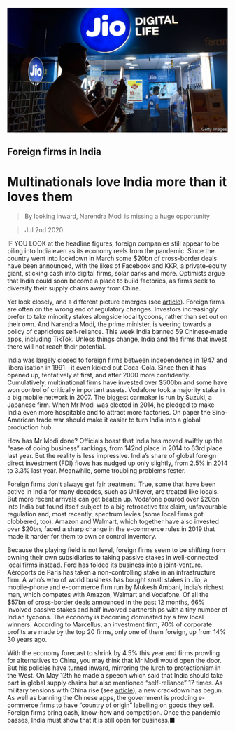 ![](./images/20200704_LDP503.jpg)

## Foreign firms in India

# Multinationals love India more than it loves them

> By looking inward, Narendra Modi is missing a huge opportunity

> Jul 2nd 2020

IF YOU LOOK at the headline figures, foreign companies still appear to be piling into India even as its economy reels from the pandemic. Since the country went into lockdown in March some $20bn of cross-border deals have been announced, with the likes of Facebook and KKR, a private-equity giant, sticking cash into digital firms, solar parks and more. Optimists argue that India could soon become a place to build factories, as firms seek to diversify their supply chains away from China.

Yet look closely, and a different picture emerges (see [article](https://www.economist.com//business/2020/07/04/india-incs-inward-turn)). Foreign firms are often on the wrong end of regulatory changes. Investors increasingly prefer to take minority stakes alongside local tycoons, rather than set out on their own. And Narendra Modi, the prime minister, is veering towards a policy of capricious self-reliance. This week India banned 59 Chinese-made apps, including TikTok. Unless things change, India and the firms that invest there will not reach their potential.

India was largely closed to foreign firms between independence in 1947 and liberalisation in 1991—it even kicked out Coca-Cola. Since then it has opened up, tentatively at first, and after 2000 more confidently. Cumulatively, multinational firms have invested over $500bn and some have won control of critically important assets. Vodafone took a majority stake in a big mobile network in 2007. The biggest carmaker is run by Suzuki, a Japanese firm. When Mr Modi was elected in 2014, he pledged to make India even more hospitable and to attract more factories. On paper the Sino-American trade war should make it easier to turn India into a global production hub.

How has Mr Modi done? Officials boast that India has moved swiftly up the “ease of doing business” rankings, from 142nd place in 2014 to 63rd place last year. But the reality is less impressive. India’s share of global foreign direct investment (FDI) flows has nudged up only slightly, from 2.5% in 2014 to 3.3% last year. Meanwhile, some troubling problems fester.

Foreign firms don’t always get fair treatment. True, some that have been active in India for many decades, such as Unilever, are treated like locals. But more recent arrivals can get beaten up. Vodafone poured over $20bn into India but found itself subject to a big retroactive tax claim, unfavourable regulation and, most recently, spectrum levies (some local firms got clobbered, too). Amazon and Walmart, which together have also invested over $20bn, faced a sharp change in the e-commerce rules in 2019 that made it harder for them to own or control inventory.

Because the playing field is not level, foreign firms seem to be shifting from owning their own subsidiaries to taking passive stakes in well-connected local firms instead. Ford has folded its business into a joint-venture. Aéroports de Paris has taken a non-controlling stake in an infrastructure firm. A who’s who of world business has bought small stakes in Jio, a mobile-phone and e-commerce firm run by Mukesh Ambani, India’s richest man, which competes with Amazon, Walmart and Vodafone. Of all the $57bn of cross-border deals announced in the past 12 months, 66% involved passive stakes and half involved partnerships with a tiny number of Indian tycoons. The economy is becoming dominated by a few local winners. According to Marcellus, an investment firm, 70% of corporate profits are made by the top 20 firms, only one of them foreign, up from 14% 30 years ago.

With the economy forecast to shrink by 4.5% this year and firms prowling for alternatives to China, you may think that Mr Modi would open the door. But his policies have turned inward, mirroring the lurch to protectionism in the West. On May 12th he made a speech which said that India should take part in global supply chains but also mentioned “self-reliance” 17 times. As military tensions with China rise (see [article](https://www.economist.com//asia/2020/07/02/india-has-few-good-ways-to-punish-china-for-its-himalayan-land-grab)), a new crackdown has begun. As well as banning the Chinese apps, the government is prodding e-commerce firms to have “country of origin” labelling on goods they sell. Foreign firms bring cash, know-how and competition. Once the pandemic passes, India must show that it is still open for business.■